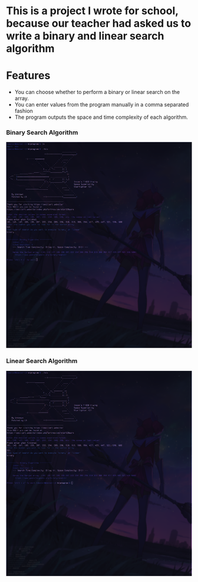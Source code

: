 <h1>This is a project I wrote for school, because our teacher had asked us to write a binary and linear search algorithm</h1>

# Features
- You can choose whether to perform a binary or linear search on the array.
- You can enter values from the program manually in a comma separated fashion
- The program outputs the space and time complexity of each algorithm.


<h3>Binary Search Algorithm</h3>
<img src="./images/binary-search.png" alt="binary search image" />

<h3>Linear Search Algorithm</h3>
<img src="./images/linear-search.png" alt="linear search image" />
